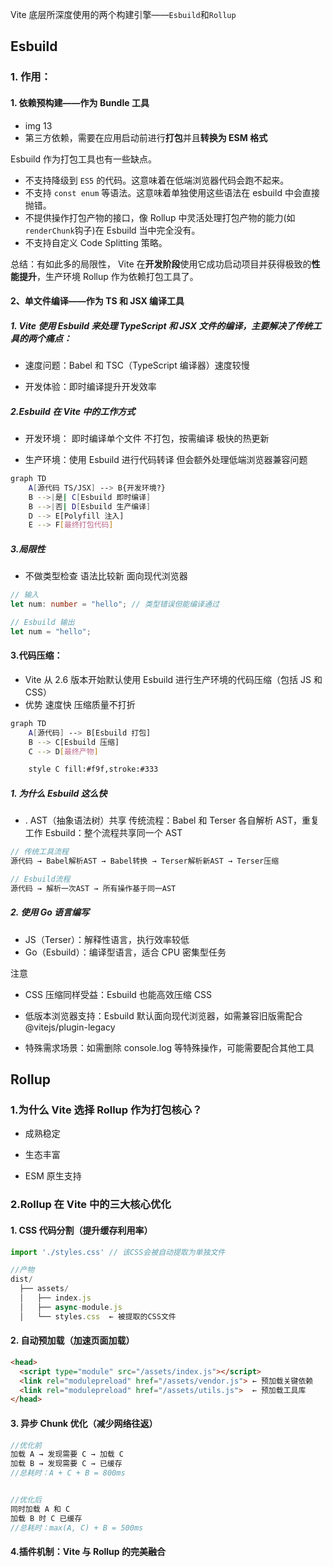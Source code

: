 Vite 底层所深度使用的两个构建引擎——`Esbuild`和`Rollup`


## Esbuild

### 1. 作用：

#### 1. 依赖预构建——作为 Bundle 工具

- img 13
- 第三方依赖，需要在应用启动前进行**打包**并且**转换为 ESM 格式**

Esbuild 作为打包工具也有一些缺点。

- 不支持降级到 `ES5` 的代码。这意味着在低端浏览器代码会跑不起来。
- 不支持 `const enum` 等语法。这意味着单独使用这些语法在 esbuild 中会直接抛错。
- 不提供操作打包产物的接口，像 Rollup 中灵活处理打包产物的能力(如`renderChunk`钩子)在 Esbuild 当中完全没有。
- 不支持自定义 Code Splitting 策略。

总结：有如此多的局限性， Vite 在**开发阶段**使用它成功启动项目并获得极致的**性能提升**，生产环境 Rollup 作为依赖打包工具了。

#### 2、单文件编译——作为 TS 和 JSX 编译工具

##### 1. Vite 使用 Esbuild 来处理 TypeScript 和 JSX 文件的编译，主要解决了传统工具的两个痛点：

- 速度问题：Babel 和 TSC（TypeScript 编译器）速度较慢

- 开发体验：即时编译提升开发效率

##### 2.Esbuild 在 Vite 中的工作方式
- 开发环境： 即时编译单个文件 不打包，按需编译 极快的热更新

- 生产环境：使用 Esbuild 进行代码转译 但会额外处理低端浏览器兼容问题

```bash
graph TD
    A[源代码 TS/JSX] --> B{开发环境?}
    B -->|是| C[Esbuild 即时编译]
    B -->|否| D[Esbuild 生产编译]
    D --> E[Polyfill 注入]
    E --> F[最终打包代码]
```

##### 3.局限性
- 不做类型检查 语法比较新 面向现代浏览器
```ts
// 输入
let num: number = "hello"; // 类型错误但能编译通过

// Esbuild 输出
let num = "hello";
```

#### 3.代码压缩：
- Vite 从 2.6 版本开始默认使用 Esbuild 进行生产环境的代码压缩（包括 JS 和 CSS）
- 优势 速度快 压缩质量不打折
```bash
graph TD
    A[源代码] --> B[Esbuild 打包]
    B --> C[Esbuild 压缩]
    C --> D[最终产物]

    style C fill:#f9f,stroke:#333
```

##### 1. 为什么 Esbuild 这么快
- . AST（抽象语法树）共享
传统流程：Babel 和 Terser 各自解析 AST，重复工作
Esbuild：整个流程共享同一个 AST
```js
// 传统工具流程
源代码 → Babel解析AST → Babel转换 → Terser解析新AST → Terser压缩

// Esbuild流程
源代码 → 解析一次AST → 所有操作基于同一AST
```
##### 2. 使用 Go 语言编写
- JS（Terser）：解释性语言，执行效率较低
- Go（Esbuild）：编译型语言，适合 CPU 密集型任务

注意
- CSS 压缩同样受益：Esbuild 也能高效压缩 CSS

- 低版本浏览器支持：Esbuild 默认面向现代浏览器，如需兼容旧版需配合 @vitejs/plugin-legacy

- 特殊需求场景：如需删除 console.log 等特殊操作，可能需要配合其他工具


## Rollup


### 1.为什么 Vite 选择 Rollup 作为打包核心？

- 成熟稳定

- 生态丰富

- ESM 原生支持

###  2.Rollup 在 Vite 中的三大核心优化

#### 1. CSS 代码分割（提升缓存利用率）

```js
import './styles.css' // 该CSS会被自动提取为单独文件

//产物
dist/
  ├── assets/
  │   ├── index.js
  │   ├── async-module.js
  │   └── styles.css  ← 被提取的CSS文件

```

####  2. 自动预加载（加速页面加载）
```html
<head>
  <script type="module" src="/assets/index.js"></script>
  <link rel="modulepreload" href="/assets/vendor.js"> ← 预加载关键依赖
  <link rel="modulepreload" href="/assets/utils.js">  ← 预加载工具库
</head>

```



#### 3. 异步 Chunk 优化（减少网络往返）

```js
//优化前
加载 A → 发现需要 C → 加载 C
加载 B → 发现需要 C → 已缓存
//总耗时：A + C + B = 800ms


//优化后
同时加载 A 和 C
加载 B 时 C 已缓存
//总耗时：max(A, C) + B = 500ms
```

#### 4.插件机制：Vite 与 Rollup 的完美融合
